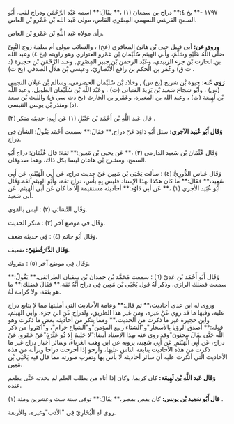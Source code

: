 ١٧٩٧ -** بخ ٤:** دراج بن سمعان (١) ،** يقَالَ:** اسمه عَبْد الرَّحْمَنِ ودراج لقب، أَبُو السمح القرشي السهمي المِصْرِي القاص، مولى عَبد الله بْن عَمْرو بْن العاص.

رأى مولاه عَبد اللَّهِ بْن عَمْرو بْن العاص.

**وروى عن:** أبي قبيل حيي بْن هانئ المعافري (عخ) ، والسائب مولى أم سلمة زوج النَّبِيّ صَلَّى اللَّهُ عَلَيْهِ وسَلَّمَ، وأبي الهيثم سُلَيْمان بْن عَمْرو العتواري وهو راويته (بخ ٤) وعبد الله بن.الحارث بْن جزء الزبيدي، وعَبْد الرحمن بْن جبير المِصْرِي, وعبد الرَّحْمَنِ بْن حجيرة (د ت ق) وعُمَر بن الحكم بن رافع الأَنْصارِيّ، وعيسى بْن هلال الصدفي (بخ ت) .

**رَوَى عَنه:** حيوة بْن شريح (بخ س) , وخلاد بْن سُلَيْمان الحضرمي، وسالم بْن غيلان التجيبي (س) ، وأَبُو شجاع سَعِيد بْن يَزِيدَ القتباني (ت) ، وعَبْد اللَّهِ بْن سُلَيْمان الطويل، وعبد اللَّه بْن لَهِيعَة (ت) ، وعبد الله بن المغيرة، وعَمْرو بن الحارث (بخ دت سي ق) والليث بْن سعد (د) ومنذر بْن يونس التنيسي.

قال عَبد اللَّهِ بْن أَحْمَد بْن حَنْبَلٍ (١) عَن أَبِيهِ: حديثه منكر (٢) .

**وَقَال أَبُو عُبَيد الآجري:** سئل أَبُو دَاوُدَ عَنْ دراج,** فقَالَ:** سمعت أَحْمَد يَقُولُ: الشأن فِي دراج.

وَقَال عُثْمَان بْن سَعِيد الدارمي (٣) ،** عَن يحيى بْن مَعِين:** ثقة: قال عُثْمَان: دراج أَبُو السمح، ومشرح بْن هاعان ليسا بكل ذاك، وهما صدوقان.

وَقَال عَباس الدُّورِيُّ (٤) : سألت يَحْيَى بْن مَعِين عَنْ حديث دراج، عَن أَبِي الْهَيْثَمِ، عَن أَبِي سَعِيد،** فقَالَ:** ما كان هكذا بهذا الإسناد فليس بِهِ بأس، دراج ثقة، وأَبُو الهيثم ثقة.وَقَال أَبُو عُبَيد الأجري (١) ،** عَن أبي دَاوُد:** أحاديثه مستقيمة إلا ما كان عَن أبي الهيثم، عَن أبي سَعِيد.

وَقَال النَّسَائي (٢) : ليس بالقوي.

وَقَال في موضع آخر (٣) : منكر الحديث.

وَقَال أَبُو حاتم (٤) : فِي حديثه ضعف.

**وَقَال الدَّارَقُطنِيّ:** ضعيف.

وَقَال فِي موضع آخر (٥) : متروك.

وَقَال أَبُو أَحْمَد بْن عَدِيّ (٦) : سمعت مُحَمَّد بْن حمدان بْن سفيان الطرائفي،** يَقُولُ:** سمعت فضلك الرازي، وذكر لَهُ قول يَحْيَى بْن مَعِين فِي دراج أَنَّهُ ثقة،** فقَالَ فضلك:** ما هو بثقة، ولا كرامة لَهُ.

وروى له ابن عدي أحاديث،** ثم قال:** وعامة الأحاديث التي أمليتها مما لا يتابع دراج عليه، وفيها ما قد روي عَنْ غيره، ومن غير هذا الطريق، ولدراج عَنِ ابن جزء، وأبي الهيثم، وابن حجيرة غير ما ذكرت من الحديث،** ومما ينكر من أحاديثه بعض ما ذكرت وهو قوله:** أصدق الرؤيا بالأسحار"و"الشتاء ربيع المؤمن"و"الشياع حرام"، و"أكثروا من ذكر اللَّه حَتَّى يقَالَ مجنون"وقد روي عنه بهذا الإسناد أيضا:"لا حَلِيمَ إِلا ذُو عَثْرَةٍ"عَنْ عَمْرو، عَنْ دراج، عَن أَبِي الْهَيْثَمِ, عَن أَبِي سَعِيد، يرويه عن ابن وهب الغرباء، وسائر أخبار دراج غير ما ذكرت من هذه الأحاديث يتابعه الناس عليها، وأرجو إذا أخرجت دراجا وبرأته من هذه الأحاديث التي أنكرت عليه أن سائر أحاديثه لا بأس بها وتقرب صورته مما قال فيه يَحْيَى بْن مَعِين.

**وَقَال عَبد اللَّهِ بْن لَهِيعَة:** كان كريما، وكان إذا أتاه من يطلب العلم لم يحدثه حَتَّى يطعم عنده.

**قال أَبُو سَعِيد بْن يونس:** كان يقص بمصر،** يقَالَ:** توفي سنة ست وعشرين ومئة (١) .

روى لهِ الْبُخَارِيّ فِي "الأدب"وغيره، والأربعة.